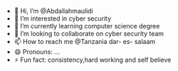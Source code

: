 - 👋 Hi, I’m @Abdallahmaulidi
- 👀 I’m interested in cyber security 
- 🌱 I’m currently learning computer science degree 
- 💞️ I’m looking to collaborate on cyber security team 
- 📫 How to reach me @Tanzania dar- es- salaam
- 😄 Pronouns: ...
- ⚡ Fun fact: consistency,hard working and self believe 

<!---
Abdallahmaulidi/Abdallahmaulidi is a ✨ special ✨ repository because its `README.md` (this file) appears on your GitHub profile.
You can click the Preview link to take a look at your changes.
--->

